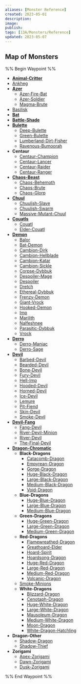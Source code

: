 ```yaml
---
aliases: [Monster Reference]
created: 2023-05-01
description: 
image: 
publish: 
tags: [13A/Monsters/Reference]
updated: 2023-05-07
---
```


## Map of Monsters

%% Begin Waypoint %%
- **[Animal-Critter](./Animal-Critter/Animal-Critter.md)**
- [Ankheg](./Ankheg.md)
- **[Azer](./Azer/Azer.md)**
	- [Azer-Fire-Bat](./Azer/Azer-Fire-Bat.md)
	- [Azer-Soldier](./Azer/Azer-Soldier.md)
	- [Magma-Brute](./Azer/Magma-Brute.md)
- [Basilisk](./Basilisk.md)
- **[Bat](./Bat/Bat.md)**
- **[Battle-Shade](./Battle-Shade/Battle-Shade.md)**
- **[Bulette](./Bulette/Bulette.md)**
	- [Deep-Bulette](./Bulette/Deep-Bulette.md)
	- [Green-Bulette](./Bulette/Green-Bulette.md)
	- [Lumberland-Dirt-Fisher](./Bulette/Lumberland-Dirt-Fisher.md)
	- [Ravenous-Bumoorah](./Bulette/Ravenous-Bumoorah.md)
- **Centaur**
	- [Centaur-Champion](./Centaur/Centaur-Champion.md)
	- [Centaur-Lancer](./Centaur/Centaur-Lancer.md)
	- [Centaur-Raider](./Centaur/Centaur-Raider.md)
	- [Centaur-Ranger](./Centaur/Centaur-Ranger.md)
- **[Chaos-Beast](./Chaos-Beast/Chaos-Beast.md)**
	- [Chaos-Behemoth](./Chaos-Beast/Chaos-Behemoth.md)
	- [Chaos-Brute](./Chaos-Beast/Chaos-Brute.md)
	- [Chaos-Glorp](./Chaos-Beast/Chaos-Glorp.md)
- **[Chuul](./Chuul/Chuul.md)**
	- [Chuulish-Slave](./Chuul/Chuulish-Slave.md)
	- [Chuulish-Swarm](./Chuul/Chuulish-Swarm.md)
	- [Massive-Mutant-Chuul](./Chuul/Massive-Mutant-Chuul.md)
- **[Couatls](./Couatls/Couatls.md)**
	- [Couatl](./Couatls/Couatl.md)
	- [Elder-Couatl](./Couatls/Elder-Couatl.md)
- **[Demon](./Demon/Demon.md)**
	- [Balor](./Demon/Balor.md)
	- [Bat-Demon](./Demon/Bat-Demon.md)
	- [Cambion-Dirk](./Demon/Cambion-Dirk.md)
	- [Cambion-Hellblade](./Demon/Cambion-Hellblade.md)
	- [Cambion-Katar](./Demon/Cambion-Katar.md)
	- [Cambion-Sickle](./Demon/Cambion-Sickle.md)
	- [Corpse-Dybbuk](./Demon/Corpse-Dybbuk.md)
	- [Despoiler-Mage](./Demon/Despoiler-Mage.md)
	- [Despoiler](./Demon/Despoiler.md)
	- [Dretch](./Demon/Dretch.md)
	- [Ethereal-Dybbuk](./Demon/Ethereal-Dybbuk.md)
	- [Frenzy-Demon](./Demon/Frenzy-Demon.md)
	- [Giant-Vrock](./Demon/Giant-Vrock.md)
	- [Hooked-Demon](./Demon/Hooked-Demon.md)
	- [Imp](./Demon/Imp.md)
	- [Marilith](./Demon/Marilith.md)
	- [Nalfeshnee](./Demon/Nalfeshnee.md)
	- [Parasitic-Dybbuk](./Demon/Parasitic-Dybbuk.md)
	- [Vrock](./Demon/Vrock.md)
- **[Derro](./Derro/Derro.md)**
	- [Derro-Maniac](./Derro/Derro-Maniac.md)
	- [Derro-Sage](./Derro/Derro-Sage.md)
- **[Devil](./Devil/Devil.md)**
	- [Barbed-Devil](./Devil/Barbed-Devil.md)
	- [Bearded-Devil](./Devil/Bearded-Devil.md)
	- [Bone-Devil](./Devil/Bone-Devil.md)
	- [Fury-Devil](./Devil/Fury-Devil.md)
	- [Hell-Imp](./Devil/Hell-Imp.md)
	- [Hooded-Devil](./Devil/Hooded-Devil.md)
	- [Horned-Devil](./Devil/Horned-Devil.md)
	- [Ice-Devil](./Devil/Ice-Devil.md)
	- [Lemure](./Devil/Lemure.md)
	- [Pit-Fiend](./Devil/Pit-Fiend.md)
	- [Skin-Devil](./Devil/Skin-Devil.md)
	- [Smoke-Devil](./Devil/Smoke-Devil.md)
- **[Devil-Fang](./Devil-Fang/Devil-Fang.md)**
	- [Fang-Devil](./Devil-Fang/Fang-Devil.md)
	- [River-Devil-Minion](./Devil-Fang/River-Devil-Minion.md)
	- [River-Devil](./Devil-Fang/River-Devil.md)
	- [The-Final-Devil](./Devil-Fang/The-Final-Devil.md)
- **[Dragon-Chromatic](./Dragon-Chromatic/Dragon-Chromatic.md)**
	- **Black-Dragons**
		- [Catacomb-Dragon](./Dragon-Chromatic/Black-Dragons/Catacomb-Dragon.md)
		- [Empyrean-Dragon](./Dragon-Chromatic/Black-Dragons/Empyrean-Dragon.md)
		- [Gorge-Dragon](./Dragon-Chromatic/Black-Dragons/Gorge-Dragon.md)
		- [Huge-Black-Dragon](./Dragon-Chromatic/Black-Dragons/Huge-Black-Dragon.md)
		- [Large-Black-Dragon](./Dragon-Chromatic/Black-Dragons/Large-Black-Dragon.md)
		- [Medium-Black-Dragon](./Dragon-Chromatic/Black-Dragons/Medium-Black-Dragon.md)
		- [Void-Dragon](./Dragon-Chromatic/Black-Dragons/Void-Dragon.md)
	- **Blue-Dragons**
		- [Huge-Blue-Dragon](./Dragon-Chromatic/Blue-Dragons/Huge-Blue-Dragon.md)
		- [Large-Blue-Dragon](./Dragon-Chromatic/Blue-Dragons/Large-Blue-Dragon.md)
		- [Medium-Blue-Dragon](./Dragon-Chromatic/Blue-Dragons/Medium-Blue-Dragon.md)
	- **Green-Dragons**
		- [Huge-Green-Dragon](./Dragon-Chromatic/Green-Dragons/Huge-Green-Dragon.md)
		- [Large-Green-Dragon](./Dragon-Chromatic/Green-Dragons/Large-Green-Dragon.md)
		- [Medium-Green-Dragon](./Dragon-Chromatic/Green-Dragons/Medium-Green-Dragon.md)
	- **Red-Dragons**
		- [Flamewreathed-Dragon](./Dragon-Chromatic/Red-Dragons/Flamewreathed-Dragon.md)
		- [Greathoard-Elder](./Dragon-Chromatic/Red-Dragons/Greathoard-Elder.md)
		- [Hoard-Spirit](./Dragon-Chromatic/Red-Dragons/Hoard-Spirit.md)
		- [Hoardsong-Dragon](./Dragon-Chromatic/Red-Dragons/Hoardsong-Dragon.md)
		- [Huge-Red-Dragon](./Dragon-Chromatic/Red-Dragons/Huge-Red-Dragon.md)
		- [Large-Red-Dragon](./Dragon-Chromatic/Red-Dragons/Large-Red-Dragon.md)
		- [Medium-Red-Dragon](./Dragon-Chromatic/Red-Dragons/Medium-Red-Dragon.md)
		- [Volcanic-Dragon](./Dragon-Chromatic/Red-Dragons/Volcanic-Dragon.md)
	- [Smoke-Minions](./Dragon-Chromatic/Smoke-Minions.md)
	- **White-Dragons**
		- [Blizzard-Dragon](./Dragon-Chromatic/White-Dragons/Blizzard-Dragon.md)
		- [Cenotaph-Dragon](./Dragon-Chromatic/White-Dragons/Cenotaph-Dragon.md)
		- [Huge-White-Dragon](./Dragon-Chromatic/White-Dragons/Huge-White-Dragon.md)
		- [Large-White-Dragon](./Dragon-Chromatic/White-Dragons/Large-White-Dragon.md)
		- [Mausoleum-Dragon](./Dragon-Chromatic/White-Dragons/Mausoleum-Dragon.md)
		- [Medium-White-Dragon](./Dragon-Chromatic/White-Dragons/Medium-White-Dragon.md)
		- [Moon-Dragon](./Dragon-Chromatic/White-Dragons/Moon-Dragon.md)
		- [White-Dragon-Hatchling](./Dragon-Chromatic/White-Dragons/White-Dragon-Hatchling.md)
- **Dragon-Other**
	- [Shadow-Dragon](./Dragon-Other/Shadow-Dragon.md)
	- [Shadow-Thief](./Dragon-Other/Shadow-Thief.md)
- **Zorigami**
	- [Apex-Zorigami](./Zorigami/Apex-Zorigami.md)
	- [Dawn-Zorigami](./Zorigami/Dawn-Zorigami.md)
	- [Dusk-Zorigami](./Zorigami/Dusk-Zorigami.md)

%% End Waypoint %%
